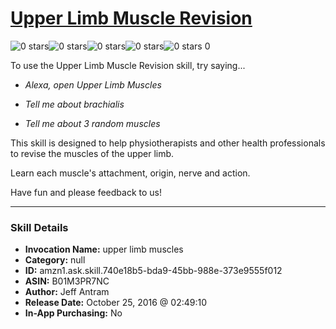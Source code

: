 # [Upper Limb Muscle Revision](http://alexa.amazon.com/#skills/amzn1.ask.skill.740e18b5-bda9-45bb-988e-373e9555f012)
![0 stars](../../images/ic_star_border_black_18dp_1x.png)![0 stars](../../images/ic_star_border_black_18dp_1x.png)![0 stars](../../images/ic_star_border_black_18dp_1x.png)![0 stars](../../images/ic_star_border_black_18dp_1x.png)![0 stars](../../images/ic_star_border_black_18dp_1x.png) 0

To use the Upper Limb Muscle Revision skill, try saying...

* *Alexa, open Upper Limb Muscles*

* *Tell me about brachialis*

* *Tell me about 3 random muscles*

This skill is designed to help physiotherapists and other health professionals to revise the muscles of the upper limb.

Learn each muscle's attachment, origin, nerve and action.

Have fun and please feedback to us!

***

### Skill Details

* **Invocation Name:** upper limb muscles
* **Category:** null
* **ID:** amzn1.ask.skill.740e18b5-bda9-45bb-988e-373e9555f012
* **ASIN:** B01M3PR7NC
* **Author:** Jeff Antram
* **Release Date:** October 25, 2016 @ 02:49:10
* **In-App Purchasing:** No
